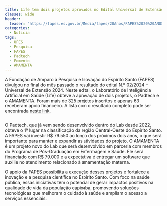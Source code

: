 ```yaml
---
title: Life tem dois projetos aprovados no Edital Universal de Extensão 2024 da FAPES
classes: wide
header:
  teaser: "https://fapes.es.gov.br/Media/fapes/20Anos/FAPES%2020%20ANOS%20solo.png"
categories:
  - Noticia
tags:
  - UFES  
  - Pesquisa  
  - FAPES
  - Padtech    
  - Fomento
  - AMAMENTA
---
```


A Fundação de Amparo à Pesquisa e Inovação do Espírito Santo (FAPES) divulgou no final do mês passado o resultado do edital N.º 02/2024 ‒ Universal de Extensão 2024. Neste edital, o Laboratório de Inteligência Artificial em Saúde (Life) obteve a aprovação de dois projetos, o Padtech e o AMAMENTA. Foram mais de 325 projetos inscritos e apenas 63 receberam apoio financeiro. A lista com o resultado completo pode ser encontrada [neste link](https://fapes.es.gov.br/Media/fapes/Resultados/Edital_Fapes_n_02-2024_-_Universal_Extensao_Resultado_Homologado_e_Instrucoes_de_cont.pdf).


<figure style="width: 300px;" class="align-center">  
  <img src="https://fapes.es.gov.br/Media/fapes/20Anos/FAPES%2020%20ANOS%20solo.png" alt="">
</figure>

O Padtech, que já vem sendo desenvolvido dentro do Lab desde 2022, obteve o 1ª lugar na classificação da região Central-Oeste do Espírito Santo. A FAPES vai investir R$ 79.550 ao longo dos próximos dois anos, o que será importante para manter e expandir as atividades do projeto. O AMAMENTA é um projeto novo do Lab que será desenvolvido em parceria com membros do Programa de Pós-Graduação em Enfermagem e Saúde. Ele será financiado com R$ 79.000 e a expectativa é entregar um software que auxilie no atendimento relacionado à amamentação materna.

O apoio da FAPES possibilita a execução desses projetos e fortalece a inovação e a pesquisa científica no Espírito Santo. Com foco na saúde pública, essas iniciativas têm o potencial de gerar impactos positivos na qualidade de vida da população capixaba, promovendo soluções tecnológicas que melhoram o cuidado à saúde e ampliam o acesso a serviços essenciais.